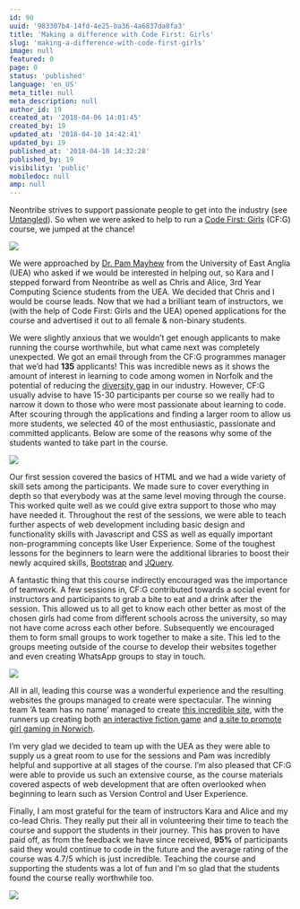 ```yaml
---
id: 90
uuid: '983307b4-14fd-4e25-ba36-4a6837da8fa3'
title: 'Making a difference with Code First: Girls'
slug: 'making-a-difference-with-code-first-girls'
image: null
featured: 0
page: 0
status: 'published'
language: 'en_US'
meta_title: null
meta_description: null
author_id: 19
created_at: '2018-04-06 14:01:45'
created_by: 19
updated_at: '2018-04-10 14:42:41'
updated_by: 19
published_at: '2018-04-10 14:32:28'
published_by: 19
visibility: 'public'
mobiledoc: null
amp: null
---
```


Neontribe strives to support passionate people to get into the industry (see [Untangled](https://www.neontribe.co.uk/the-life-of-a-mentor-untangled-2017/)). So when we were asked to help to run a [Code First: Girls](https://www.codefirstgirls.org.uk) (CF:G) course, we jumped at the chance!

![](/content/images/2018/04/PWLX8864.jpg)

We were approached by [Dr. Pam Mayhew](http://www.uea.ac.uk/computing/people/profile/p-mayhew) from the University of East Anglia (UEA) who asked if we would be interested in helping out, so Kara and I stepped forward from Neontribe as well as Chris and Alice, 3rd Year Computing Science students from the UEA. We decided that Chris and I would be course leads. Now that we had a brilliant team of instructors, we (with the help of Code First: Girls and the UEA) opened applications for the course and advertised it out to all female & non-binary students.

We were slightly anxious that we wouldn’t get enough applicants to make running the course worthwhile, but what came next was completely unexpected. We got an email through from the CF:G programmes manager that we’d had <strong>135</strong> applicants! This was incredible news as it shows the amount of interest in learning to code among women in Norfolk and the potential of reducing the [diversity gap](https://www.brandwatch.com/blog/gender-gap-a-look-at-50-tech) in our industry. However, CF:G usually advise to have 15-30 participants per course so we really had to narrow it down to those who were most passionate about learning to code. After scouring through the applications and finding a larger room to allow us more students, we selected 40 of the most enthusiastic, passionate and committed applicants. Below are some of the reasons why some of the students wanted to take part in the course.

![](/content/images/2018/04/cfg-quotes.svg)

Our first session covered the basics of HTML and we had a wide variety of skill sets among the participants. We made sure to cover everything in depth so that everybody was at the same level moving through the course. This worked quite well as we could give extra support to those who may have needed it. Throughout the rest of the sessions, we were able to teach further aspects of web development including basic design and functionality skills with Javascript and CSS as well as equally important non-programming concepts like User Experience. Some of the toughest lessons for the beginners to learn were the additional libraries to boost their newly acquired skills, [Bootstrap](https://getbootstrap.com/) and [JQuery](https://jquery.com/).

A fantastic thing that this course indirectly encouraged was the importance of teamwork. A few sessions in, CF:G contributed towards a social event for instructors and participants to grab a bite to eat and a drink after the session. This allowed us to all get to know each other better as most of the chosen girls had come from different schools across the university, so may not have come across each other before. Subsequently we encouraged them to form small groups to work together to make a site. This led to the groups meeting outside of the course to develop their websites together and even creating WhatsApp groups to stay in touch.

![](/content/images/2018/04/Screen-Shot-2018-04-10-at-15.42.05.png)

All in all, leading this course was a wonderful experience and the resulting websites the groups managed to create were spectacular. The winning team ‘A team has no name’ managed to create [this incredible site](https://eerstewart1.github.io/CFG-CourseComp/index.html), with the runners up creating both [an interactive fiction game](https://arurie.github.io/mySite/index.html) and [a site to promote girl gaming in Norwich](https://ghoulpower.github.io/project-recall/site/).

I’m very glad we decided to team up with the UEA as they were able to supply us a great room to use for the sessions and Pam was incredibly helpful and supportive at all stages of the course. I’m also pleased that CF:G were able to provide us such an extensive course, as the course materials covered aspects of web development that are often overlooked when beginning to learn such as Version Control and User Experience.

Finally, I am most grateful for the team of instructors Kara and Alice and my co-lead Chris. They really put their all in volunteering their time to teach the course and support the students in their journey. This has proven to have paid off, as from the feedback we have since received, <strong>95%</strong> of participants said they would continue to code in the future and the average rating of the course was 4.7/5 which is just incredible. Teaching the course and supporting the students was a lot of fun and I’m so glad that the students found the course really worthwhile too.

![](/content/images/2018/04/2018-01-23-20.06.48-1.jpg)
